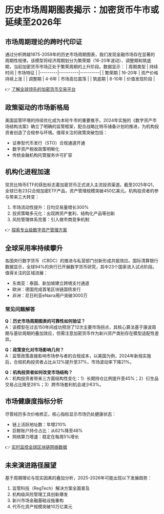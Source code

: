 # 历史市场周期图表揭示：加密货币牛市或延续至2026年

## 市场周期理论的跨时代印证
通过分析跨越1875-2059年的历史市场周期图表，我们发现金融市场存在显著的周期性规律。该模型将经济周期划分为繁荣期（16-20年波动）、调整期和筑底期，当前加密货币市场正处于繁荣周期的上升阶段。数据显示：
| 周期类型 | 持续时间 | 市场特征 |
|---------|----------|----------|
| 繁荣期   | 16-20年  | 资产价格持续上涨 |
| 调整期   | 4-6年    | 市场高位震荡 |
| 筑底期   | 8-10年   | 价值发现阶段 |

👉 [了解全球领先的加密货币交易平台](https://bit.ly/okx_welcome)

## 政策驱动的市场新格局
美国监管环境的持续优化成为本轮牛市的重要推手。2024年实施的《数字资产市场结构法案》确立了明确的监管框架，配合战略比特币储备计划的推进，为机构投资者创造了合规参与环境。值得关注的政策突破包括：
- 证券型代币发行（STO）合规通道开通
- 数字资产税收政策明晰化
- 传统金融机构托管服务许可扩容

## 机构化进程加速
现货比特币ETF的获批标志着加密货币正式进入主流投资渠道。截至2025年Q1，全球已有23只合规加密ETF产品，资产管理规模突破450亿美元。机构投资者的参与带来三大转变：
1. 市场流动性提升：日均交易量增长300%
2. 投资策略多元化：出现跨资产套利、结构化产品等创新
3. 风险管理体系完善：引入做市商竞争机制

👉 [探索专业级数字资产管理方案](https://bit.ly/okx_welcome)

## 全球采用率持续攀升
各国央行数字货币（CBDC）的推进与私营部门创新形成共振效应。国际清算银行数据显示，全球94%的央行已开展数字货币研究，其中23个国家进入试点阶段。值得关注的区域进展：
- 东南亚：泰国、新加坡建立跨境支付通道
- 欧洲：德国完成首笔区块链国债发行
- 非洲：尼日利亚eNaira用户突破3000万

### 常见问题解答
**Q：历史市场周期图表的可靠性如何验证？**  
A：该模型在过去150年间成功预测了12次主要市场拐点，其核心算法基于康波周期与基钦周期的叠加效应，但需注意加密货币作为新兴资产类别存在模型适配性差异。

**Q：政策变化对市场影响几何？**  
A：监管政策直接影响市场参与者的合规成本，以美国为例，2024年新规实施后，合规机构投资者占比从12%提升至37%，市场波动率下降21%。

**Q：机构投资者如何改变市场结构？**  
A：机构投资者带来三方面结构性变化：1）长期持仓比例提升至45%；2）衍生品交易占比降至28%；3）跨市场套利机会减少63%。

## 市场健康度指标分析
尽管经历多次价格修正，核心指标显示市场仍处健康状态：
- 链上活跃地址数：年增210%
- 巨鲸账户持仓占比：从62%降至48%
- 网络算力增速：稳定在每周5%增长

👉 [实时监控全球区块链网络数据](https://bit.ly/okx_welcome)

## 未来演进路径展望
基于周期理论与现实因素的叠加分析，2025-2026年可能出现以下发展趋势：
1. 监管科技（RegTech）解决方案全面普及
2. 机构级风险管理工具创新爆发
3. 新兴市场金融基础设施重构
4. 代币化资产规模突破10万亿美元

